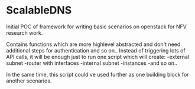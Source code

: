 # ScalableDNS
Initial POC of framework for writing basic scenarios on openstack for NFV research work.

Contains functions which are more highlevel abstracted and don't need additional steps for authentication and so on..
Instead of triggering lots of API calls, it will be enough just to run one script which will create:
-external subnet
-router with interfaces
-internal subnet
-instances
-and so on..

In the same time, this script could ve used further as one building block for another scenarios.

